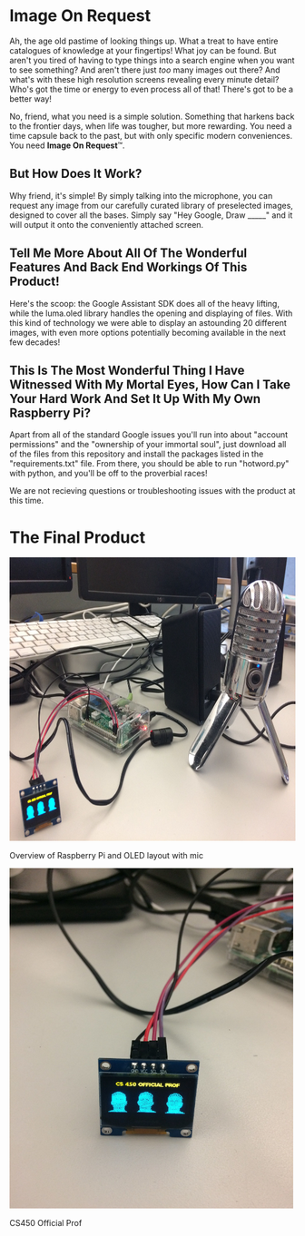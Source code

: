 # Image On Request

Ah, the age old pastime of looking things up. What a treat to have entire catalogues of knowledge at your fingertips! What joy can be found. But aren't you tired of having to type things into a search engine when you want to see something? And aren't there just *too* many images out there? And what's with these high resolution screens revealing every minute detail? Who's got the time or energy to even process all of that! There's got to be a better way!

No, friend, what you need is a simple solution. Something that harkens back to the frontier days, when life was tougher, but more rewarding. You need a time capsule back to the past, but with only specific modern conveniences. You need **Image On Request**™.

## But How Does It Work?

Why friend, it's simple! By simply talking into the microphone, you can request any image from our carefully curated library of preselected images, designed to cover all the bases. Simply say "Hey Google, Draw  _____" and it will output it onto the conveniently attached screen. 

## Tell Me More About All Of The Wonderful Features And Back End Workings Of This Product!

Here's the scoop: the Google Assistant SDK does all of the heavy lifting, while the luma.oled library handles the opening and displaying of files. With this kind of technology we were able to display an astounding 20 different images, with even more options potentially becoming available in the next few decades!

## This Is The Most Wonderful Thing I Have Witnessed With My Mortal Eyes, How Can I Take Your Hard Work And Set It Up With My Own Raspberry Pi?

Apart from all of the standard Google issues you'll run into about "account permissions" and the "ownership of your immortal soul", just download all of the files from this repository and install the packages listed in the "requirements.txt" file. From there, you should be able to run "hotword.py" with python, and you'll be off to the proverbial races!

We are not recieving questions or troubleshooting issues with the product at this time.

# The Final Product
<img src="https://github.com/khummel01/Operating-Systems-and-Architecture/blob/project7/setup_imgs/overview.jpg" alt="Overview of Raspberry Pi and OLED layout with mic"
	title="Overview" width="600" height="500" />
  
Overview of Raspberry Pi and OLED layout with mic
  
<img src="https://github.com/khummel01/Operating-Systems-and-Architecture/blob/project7/setup_imgs/cs450officialprof.jpg" alt="CS450 Official Prof"
	title="CS450 Official Prof" width="500" height="600" />
  
CS450 Official Prof
